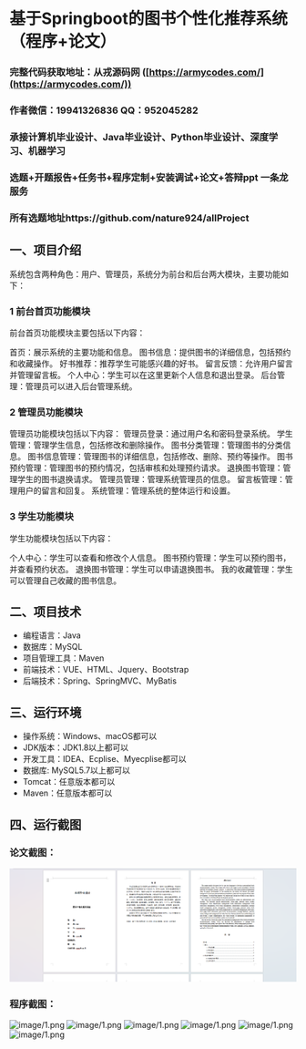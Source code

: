 基于Springboot的图书个性化推荐系统（程序+论文）
=
### 完整代码获取地址：从戎源码网 ([https://armycodes.com/](https://armycodes.com/))
### 作者微信：19941326836  QQ：952045282 
### 承接计算机毕业设计、Java毕业设计、Python毕业设计、深度学习、机器学习
### 选题+开题报告+任务书+程序定制+安装调试+论文+答辩ppt 一条龙服务
### 所有选题地址https://github.com/nature924/allProject

一、项目介绍
---
系统包含两种角色：用户、管理员，系统分为前台和后台两大模块，主要功能如下：

### 1 前台首页功能模块
前台首页功能模块主要包括以下内容：

首页：展示系统的主要功能和信息。
图书信息：提供图书的详细信息，包括预约和收藏操作。
好书推荐：推荐学生可能感兴趣的好书。
留言反馈：允许用户留言并管理留言板。
个人中心：学生可以在这里更新个人信息和退出登录。
后台管理：管理员可以进入后台管理系统。


### 2 管理员功能模块
管理员功能模块包括以下内容：
管理员登录：通过用户名和密码登录系统。
学生管理：管理学生信息，包括修改和删除操作。
图书分类管理：管理图书的分类信息。
图书信息管理：管理图书的详细信息，包括修改、删除、预约等操作。
图书预约管理：管理图书的预约情况，包括审核和处理预约请求。
退换图书管理：管理学生的图书退换请求。
管理员管理：管理系统管理员的信息。
留言板管理：管理用户的留言和回复。
系统管理：管理系统的整体运行和设置。


### 3 学生功能模块
学生功能模块包括以下内容：

个人中心：学生可以查看和修改个人信息。
图书预约管理：学生可以预约图书，并查看预约状态。
退换图书管理：学生可以申请退换图书。
我的收藏管理：学生可以管理自己收藏的图书信息。






二、项目技术
---
- 编程语言：Java
- 数据库：MySQL
- 项目管理工具：Maven
- 前端技术：VUE、HTML、Jquery、Bootstrap
- 后端技术：Spring、SpringMVC、MyBatis

三、运行环境
---
- 操作系统：Windows、macOS都可以
- JDK版本：JDK1.8以上都可以
- 开发工具：IDEA、Ecplise、Myecplise都可以
- 数据库: MySQL5.7以上都可以
- Tomcat：任意版本都可以
- Maven：任意版本都可以

四、运行截图
---
### 论文截图：
![image/1.png](limage/1.png)

### 程序截图：
![image/1.png](image/1.png)
![image/1.png](image/2.png)
![image/1.png](image/3.png)
![image/1.png](image/4.png)
![image/1.png](image/5.png)
![image/1.png](image/6.png)



